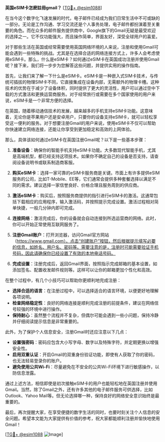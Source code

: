 **英国eSIM卡怎麽註冊gmail？** [[TG💪+ @esim1088](https://t.me/s/esim1088)]

在当今这个数字化飞速发展的时代，电子邮件已经成为我们日常生活中不可或缺的一部分。无论是工作沟通、学习交流还是个人事务处理，电子邮件都扮演着至关重要的角色。而在众多的邮件服务提供商中，Google旗下的Gmail无疑是最受欢迎的选择之一。它不仅功能强大，而且操作简单，界面友好，深受全球用户的喜爱。

对于那些生活在英国或经常需要使用英国网络环境的人来说，注册和使用Gmail可能会遇到一些特殊的挑战。尤其是在选择合适的网络连接方式上，许多人会考虑使用eSIM卡。那么，什么是eSIM卡？如何通过eSIM卡在英国成功注册并使用Gmail呢？接下来，我们将一步步为您解答这些问题，并提供实用的操作指南。

首先，让我们来了解一下什么是eSIM卡。eSIM卡是一种嵌入式SIM卡技术，与传统可插拔的物理SIM卡不同，它直接集成在设备内部，无需额外的物理卡槽。这种技术的优势在于减少了设备体积，同时提供了更大的灵活性，用户可以通过空中下载的方式激活和更换运营商服务。对于经常旅行或需要在多个国家使用的用户来说，eSIM卡是一个非常方便的选择。

在英国，随着移动通信技术的发展，越来越多的手机支持eSIM卡功能。这意味着，无论你是苹果用户还是安卓用户，只要你的设备支持eSIM卡，就可以轻松享受这一便利的服务。对于想要注册Gmail的用户来说，使用eSIM卡不仅可以帮助你快速建立网络连接，还能让你享受到更加稳定和高效的上网体验。

那么，具体该如何通过eSIM卡在英国注册Gmail呢？以下是一些基本步骤：

1. **准备设备**：确保你的智能手机支持eSIM卡功能。大多数现代智能手机，尤其是高端机型，都已经支持这项技术。如果你不确定自己的设备是否支持，请查阅设备说明书或联系制造商客服。

2. **购买eSIM卡**：选择一家可靠的eSIM卡服务商是关键。市面上有许多提供eSIM服务的公司，比如T-Mobile、EE等，它们通常会提供多种套餐选择以满足不同的需求。建议选择一家信誉良好、价格合理且服务周到的供应商。

3. **激活eSIM卡**：购买后，按照服务商提供的指引进行eSIM卡的激活。这通常包括下载相应的应用程序，输入激活码，并按照提示完成设置。激活过程相对简单快捷，一般几分钟内即可完成。

4. **连接网络**：激活完成后，你的设备就会自动连接到所选运营商的网络。此时，你可以开始正常使用互联网服务了。

5. **注册Gmail账户**：打开浏览器，访问Gmail官方网站（https://www.gmail.com）。点击“创建账户”按钮，然后根据提示填写必要的信息，如姓名、用户名、密码等。需要注意的是，注册时可能需要验证手机号码，因此请确保你已经设置了有效的本地电话号码。

6. **完成设置**：注册完成后，返回Gmail界面，按照指示完成邮箱的基本设置，如添加签名、配置收发邮件规则等。这样可以让你的邮箱更加个性化和高效。

在整个过程中，有几个小技巧可以帮助你更顺利地完成注册：

- **选择合适的语言**：在注册过程中，可以选择适合的语言环境，以便更好地理解各项说明。
- **检查网络稳定性**：良好的网络连接是顺利完成注册的前提条件，建议在网络信号较强的环境中进行操作。
- **保持耐心**：虽然整个流程并不复杂，但偶尔可能会遇到一些小问题，保持冷静并仔细阅读提示信息是非常重要的。

此外，为了保护个人信息安全，注册Gmail时还应注意以下几点：

- **设置强密码**：密码应包含大小写字母、数字以及特殊字符，并定期更换以增强安全性。
- **启用双重认证**：开启Gmail的双重身份验证功能，即使有人获取了你的密码，也无法轻易登录你的账户。
- **避免使用公共Wi-Fi**：尽量避免在不安全的公共Wi-Fi环境下进行敏感操作，以防信息泄露。

通过上述方法，相信即使是初次接触eSIM卡的用户也能轻松地在英国注册并使用Gmail。当然，除了Gmail之外，还有许多其他的电子邮件服务可供选择，比如Outlook、Yahoo Mail等。但无论选择哪一种，保持良好的网络安全意识始终是最重要的。

最后，再次提醒大家，在享受便捷的数字生活的同时，也要时刻关注个人信息的安全问题。希望本文能为大家提供有价值的参考，祝大家都能顺利注册并愉快地使用Gmail！

[[TG💪+ @esim1088](https://t.me/s/esim1088) ![Image](https://i.postimg.cc/4NQfJmqS/Snipaste-2025-05-13-00-14-12.png)]